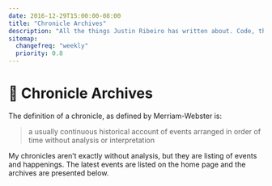 ```yaml
---
date: 2016-12-29T15:00:00-08:00
title: "Chronicle Archives"
description: "All the things Justin Ribeiro has written about. Code, thoughts, words."
sitemap:
  changefreq: "weekly"
  priority: 0.8
---
```


# 📰 Chronicle Archives

The definition of a chronicle, as defined by Merriam-Webster is:

> a usually continuous historical account of events arranged in order of time without analysis or interpretation

My chronicles aren’t exactly without analysis, but they are listing of events and happenings. The latest events are listed on the home page and the archives are presented below.
